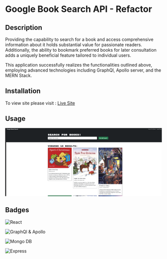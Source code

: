 # Google Book Search API - Refactor

## Description

Providing the capability to search for a book and access comprehensive information about it holds substantial value for passionate readers. Additionally, the ability to bookmark preferred books for later consultation adds a uniquely beneficial feature tailored to individual users.

This application successfully realizes the functionalities outlined above, employing advanced technologies including GraphQl, Apollo server, and the MERN Stack.

## Installation

To view site please visit : [Live Site](https://lit-temple-84964-6af9f05b8e01.herokuapp.com/)

## Usage

<img src="./client/src/assets/Screenshot 2023-08-31 at 10.04.40 PM.png"/>

## Badges

![React](https://img.shields.io/badge/React-20232A?style=for-the-badge&logo=react&logoColor=61DAFB)

![GraphQl & Apollo](https://img.shields.io/badge/Apollo%20GraphQL-311C87?&style=for-the-badge&logo=Apollo%20GraphQL&logoColor=white)

![Mongo DB](https://img.shields.io/badge/MongoDB-4EA94B?style=for-the-badge&logo=mongodb&logoColor=white)

![Express](https://img.shields.io/badge/Express%20js-000000?style=for-the-badge&logo=express&logoColor=white)

